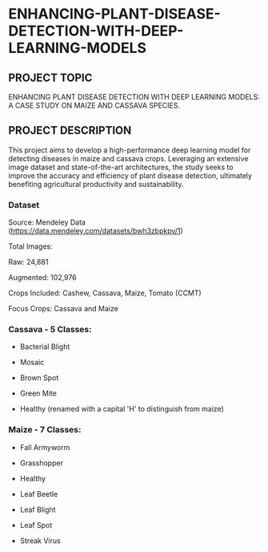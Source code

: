 # ENHANCING-PLANT-DISEASE-DETECTION-WITH-DEEP-LEARNING-MODELS
## PROJECT TOPIC
ENHANCING PLANT DISEASE DETECTION WITH DEEP LEARNING MODELS: A CASE STUDY ON MAIZE AND CASSAVA SPECIES. 

## PROJECT DESCRIPTION
This project aims to develop a high-performance deep learning model for detecting diseases in maize and cassava crops. Leveraging an extensive image dataset and state-of-the-art architectures, the study seeks to improve the accuracy and efficiency of plant disease detection, ultimately benefiting agricultural productivity and sustainability.

### Dataset

Source: Mendeley Data (https://data.mendeley.com/datasets/bwh3zbpkpv/1)

Total Images:

Raw: 24,881

Augmented: 102,976

Crops Included: Cashew, Cassava, Maize, Tomato (CCMT)

Focus Crops: Cassava and Maize

### Cassava - 5 Classes:

- Bacterial Blight

- Mosaic

- Brown Spot

- Green Mite

- Healthy (renamed with a capital 'H' to distinguish from maize)

### Maize - 7 Classes:

- Fall Armyworm

- Grasshopper

- Healthy

- Leaf Beetle

- Leaf Blight

- Leaf Spot

- Streak Virus
